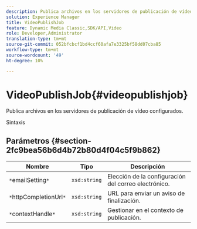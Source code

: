 ```yaml
---
description: Publica archivos en los servidores de publicación de vídeo configurados.
solution: Experience Manager
title: VideoPublishJob
feature: Dynamic Media Classic,SDK/API,Video
role: Developer,Administrator
translation-type: tm+mt
source-git-commit: 052bfcbcf1bd4ccf60afa7e3325bf58dd07cba85
workflow-type: tm+mt
source-wordcount: '49'
ht-degree: 10%

---
```



# VideoPublishJob{#videopublishjob}

Publica archivos en los servidores de publicación de vídeo configurados.

Sintaxis

## Parámetros {#section-2fc9bea56b6d4b72b80d4f04c5f9b862}

| Nombre | Tipo | Descripción |
|---|---|---|
| `*`emailSetting`*` | `xsd:string` | Elección de la configuración del correo electrónico. |
| `*`httpCompletionUrl`*` | `xsd:string` | URL para enviar un aviso de finalización. |
| `*`contextHandle`*` | `xsd:string` | Gestionar en el contexto de publicación. |

